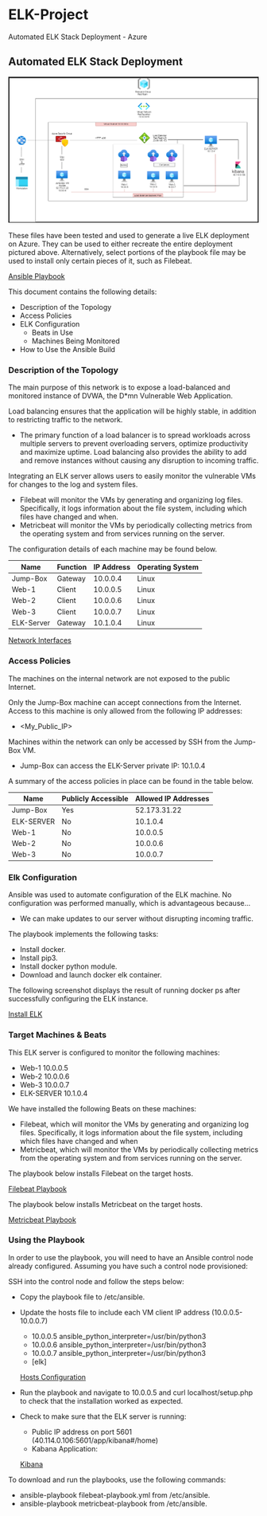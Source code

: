 # ELK-Project
Automated ELK Stack Deployment - Azure


## Automated ELK Stack Deployment

![ELK Diagram](Images/ELK-Diagram.png)

These files have been tested and used to generate a live ELK deployment on Azure. They can be used to either recreate the entire deployment pictured above. Alternatively, select portions of the playbook file may be used to install only certain pieces of it, such as Filebeat.

[Ansible Playbook](Ansible/ansible-playbook.yml)

This document contains the following details:
- Description of the Topology
- Access Policies
- ELK Configuration
  - Beats in Use
  - Machines Being Monitored
- How to Use the Ansible Build


### Description of the Topology

The main purpose of this network is to expose a load-balanced and monitored instance of DVWA, the D*mn Vulnerable Web Application.

Load balancing ensures that the application will be highly stable, in addition to restricting traffic to the network.
- The primary function of a load balancer is to spread workloads across multiple servers to prevent overloading servers, optimize productivity and maximize uptime. Load balancing also provides the ability to add and remove instances without causing any disruption to incoming traffic.

Integrating an ELK server allows users to easily monitor the vulnerable VMs for changes to the log and system files.
- Filebeat will monitor the VMs by generating and organizing log files. Specifically, it logs information about the file system, including which files have changed and when.
- Metricbeat will monitor the VMs by periodically collecting metrics from the operating system and from services running on the server.

The configuration details of each machine may be found below.

| Name       | Function | IP Address | Operating System |
|------------|----------|------------|------------------|
| Jump-Box   | Gateway  | 10.0.0.4   | Linux            |
| Web-1      | Client   | 10.0.0.5   | Linux            |
| Web-2      | Client   | 10.0.0.6   | Linux            |
| Web-3      | Client   | 10.0.0.7   | Linux            |
| ELK-Server | Gateway  | 10.1.0.4   | Linux            |

[Network Interfaces](Images/Network-Interfaces.png)
### Access Policies

The machines on the internal network are not exposed to the public Internet.

Only the Jump-Box machine can accept connections from the Internet. Access to this machine is only allowed from the following IP addresses:
- <My_Public_IP>

Machines within the network can only be accessed by SSH from the Jump-Box VM.
- Jump-Box can access the ELK-Server private IP: 10.1.0.4

A summary of the access policies in place can be found in the table below.

| Name       | Publicly Accessible | Allowed IP Addresses |
|------------|---------------------|----------------------|
| Jump-Box   | Yes                 | 52.173.31.22         |
| ELK-SERVER | No                  | 10.1.0.4             |
| Web-1      | No                  | 10.0.0.5             |
| Web-2      | No                  | 10.0.0.6             |
| Web-3      | No                  | 10.0.0.7             |

### Elk Configuration

Ansible was used to automate configuration of the ELK machine. No configuration was performed manually, which is advantageous because...
- We can make updates to our server without disrupting incoming traffic.

The playbook implements the following tasks:
- Install docker.
- Install pip3.
- Install docker python module.
- Download and launch docker elk container.

The following screenshot displays the result of running docker ps after successfully configuring the ELK instance.

[Install ELK](Images/Install-elk.png)


### Target Machines & Beats
This ELK server is configured to monitor the following machines:
- Web-1 10.0.0.5
- Web-2 10.0.0.6
- Web-3 10.0.0.7
- ELK-SERVER 10.1.0.4



We have installed the following Beats on these machines:
- Filebeat, which will monitor the VMs by generating and organizing log files. Specifically, it logs information about the file system, including which files have changed and when
- Metricbeat, which will monitor the VMs by periodically collecting metrics from the operating system and from services running on the server.

The playbook below installs Filebeat on the target hosts.

[Filebeat Playbook](Ansible/filebeat-playbook.yml)

The playbook below installs Metricbeat on the target hosts.

[Metricbeat Playbook](Ansible/metricbeat-playbook.yml)

### Using the Playbook
In order to use the playbook, you will need to have an Ansible control node already configured. Assuming you have such a control node provisioned:

SSH into the control node and follow the steps below:
- Copy the playbook file to /etc/ansible.
- Update the hosts file to include each VM client IP address (10.0.0.5-10.0.0.7)
    - 10.0.0.5 ansible_python_interpreter=/usr/bin/python3
    - 10.0.0.6 ansible_python_interpreter=/usr/bin/python3
    - 10.0.0.7 ansible_python_interpreter=/usr/bin/python3
    - [elk]

    [Hosts Configuration](Images/hosts.png)

- Run the playbook and navigate to 10.0.0.5 and curl localhost/setup.php to check that the installation worked as expected.
 - Check to make sure that the ELK server is running:
    - Public IP address on port 5601 (40.114.0.106:5601/app/kibana#/home)
    - Kabana Application:

    [Kibana](Images/Kibana.png)



To download and run the playbooks, use the following commands:
  - ansible-playbook filebeat-playbook.yml from /etc/ansible.
  - ansible-playbook metricbeat-playbook from /etc/ansible.
